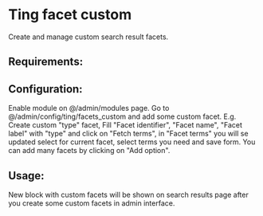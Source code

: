 Ting facet custom
==========

Create and manage custom search result facets.

## Requirements:

## Configuration:
Enable module on @/admin/modules page.
Go to @/admin/config/ting/facets_custom and add some custom facet.
E.g.
Create custom "type" facet, Fill "Facet identifier", "Facet name", "Facet label" 
with "type" and click on "Fetch terms", in "Facet terms" you will se updated select for current facet,
select terms you need and save form. You can add many facets by clicking on "Add option".

## Usage:
New block with custom facets will be shown on search results page after you create some custom
facets in admin interface.
